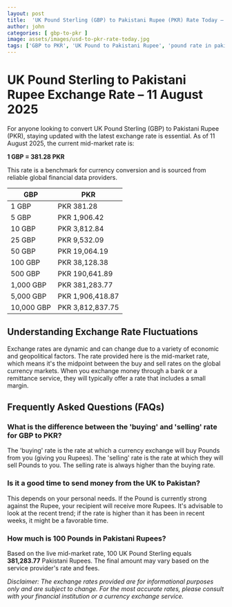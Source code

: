 ```yaml
---
layout: post
title:  'UK Pound Sterling (GBP) to Pakistani Rupee (PKR) Rate Today – 11 August 2025'
author: john
categories: [ gbp-to-pkr ]
image: assets/images/usd-to-pkr-rate-today.jpg
tags: ['GBP to PKR', 'UK Pound to Pakistani Rupee', 'pound rate in pakistan', 'great britain pound to pkr', 'uk to pakistan money transfer']
---
```


# UK Pound Sterling to Pakistani Rupee Exchange Rate – 11 August 2025

For anyone looking to convert UK Pound Sterling (GBP) to Pakistani Rupee (PKR), staying updated with the latest exchange rate is essential. As of 11 August 2025, the current mid-market rate is:

**1 GBP = 381.28 PKR**

This rate is a benchmark for currency conversion and is sourced from reliable global financial data providers.

| GBP | PKR |
| --- | --- |
| 1 GBP | PKR 381.28 |
| 5 GBP | PKR 1,906.42 |
| 10 GBP | PKR 3,812.84 |
| 25 GBP | PKR 9,532.09 |
| 50 GBP | PKR 19,064.19 |
| 100 GBP | PKR 38,128.38 |
| 500 GBP | PKR 190,641.89 |
| 1,000 GBP | PKR 381,283.77 |
| 5,000 GBP | PKR 1,906,418.87 |
| 10,000 GBP | PKR 3,812,837.75 |


## Understanding Exchange Rate Fluctuations

Exchange rates are dynamic and can change due to a variety of economic and geopolitical factors. The rate provided here is the mid-market rate, which means it's the midpoint between the buy and sell rates on the global currency markets. When you exchange money through a bank or a remittance service, they will typically offer a rate that includes a small margin.

## Frequently Asked Questions (FAQs)

### What is the difference between the 'buying' and 'selling' rate for GBP to PKR?

The 'buying' rate is the rate at which a currency exchange will buy Pounds from you (giving you Rupees). The 'selling' rate is the rate at which they will sell Pounds to you. The selling rate is always higher than the buying rate.

### Is it a good time to send money from the UK to Pakistan?

This depends on your personal needs. If the Pound is currently strong against the Rupee, your recipient will receive more Rupees. It's advisable to look at the recent trend; if the rate is higher than it has been in recent weeks, it might be a favorable time.

### How much is 100 Pounds in Pakistani Rupees?

Based on the live mid-market rate, 100 UK Pound Sterling equals **381,283.77** Pakistani Rupees. The final amount may vary based on the service provider's rate and fees.



*Disclaimer: The exchange rates provided are for informational purposes only and are subject to change. For the most accurate rates, please consult with your financial institution or a currency exchange service.*
